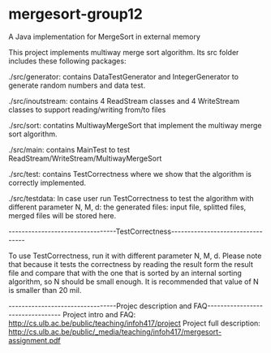 # mergesort-group12
A Java implementation for MergeSort in external memory

This project implements multiway merge sort algorithm. Its src folder includes these following packages:

./src/generator: contains DataTestGenerator and IntegerGenerator to generate random numbers and data test.

./src/inoutstream: contains 4 ReadStream classes and 4 WriteStream classes to support reading/writing from/to files

./src/sort: contatins MultiwayMergeSort that implement the multiway merge sort algorithm.

./src/main: contains MainTest to test ReadStream/WriteStream/MultiwayMergeSort

./src/test: contains TestCorrectness where we show that the algorithm is correctly implemented.

./src/testdata: In case user run TestCorrectness to test the algorithm with different parameter N, M, d: the generated files: input file, splitted files, merged files will be stored here.

---------------------------------TestCorrectness---------------------------------

To use TestCorrectness, run it with different parameter N, M, d. Please note that because it tests the correctness by reading the result form the result file and compare that with the one that is sorted by an internal sorting algorithm, so N should be small enough. It is recommended that value of N is smaller than 20 mil.


---------------------------------Projec description and FAQ---------------------------------
Project intro and FAQ: http://cs.ulb.ac.be/public/teaching/infoh417/project
Project full description: http://cs.ulb.ac.be/public/_media/teaching/infoh417/mergesort-assignment.pdf

